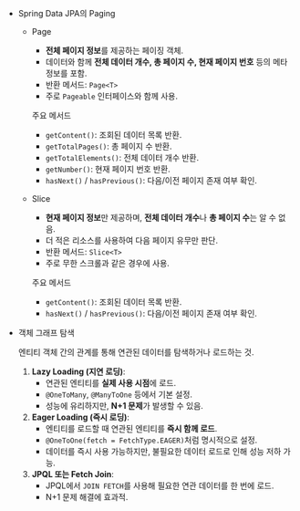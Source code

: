 - Spring Data JPA의 Paging
    - Page
        - **전체 페이지 정보**를 제공하는 페이징 객체.
        - 데이터와 함께 **전체 데이터 개수, 총 페이지 수, 현재 페이지 번호** 등의 메타 정보를 포함.
        - 반환 메서드: `Page<T>`
        - 주로 `Pageable` 인터페이스와 함께 사용.
        
        주요 메서드
        
        - `getContent()`: 조회된 데이터 목록 반환.
        - `getTotalPages()`: 총 페이지 수 반환.
        - `getTotalElements()`: 전체 데이터 개수 반환.
        - `getNumber()`: 현재 페이지 번호 반환.
        - `hasNext()` / `hasPrevious()`: 다음/이전 페이지 존재 여부 확인.
    - Slice
        - **현재 페이지 정보**만 제공하며, **전체 데이터 개수**나 **총 페이지 수**는 알 수 없음.
        - 더 적은 리소스를 사용하여 다음 페이지 유무만 판단.
        - 반환 메서드: `Slice<T>`
        - 주로 무한 스크롤과 같은 경우에 사용.
        
        주요 메서드
        
        - `getContent()`: 조회된 데이터 목록 반환.
        - `hasNext()` / `hasPrevious()`: 다음/이전 페이지 존재 여부 확인.
- 객체 그래프 탐색
    
    엔티티 객체 간의 관계를 통해 연관된 데이터를 탐색하거나 로드하는 것.
    
    1. **Lazy Loading (지연 로딩)**:
        - 연관된 엔티티를 **실제 사용 시점**에 로드.
        - `@OneToMany`, `@ManyToOne` 등에서 기본 설정.
        - 성능에 유리하지만, **N+1 문제**가 발생할 수 있음.
    2. **Eager Loading (즉시 로딩)**:
        - 엔티티를 로드할 때 연관된 엔티티를 **즉시 함께 로드**.
        - `@OneToOne(fetch = FetchType.EAGER)`처럼 명시적으로 설정.
        - 데이터를 즉시 사용 가능하지만, 불필요한 데이터 로드로 인해 성능 저하 가능.
    3. **JPQL 또는 Fetch Join**:
        - JPQL에서 `JOIN FETCH`를 사용해 필요한 연관 데이터를 한 번에 로드.
        - N+1 문제 해결에 효과적.